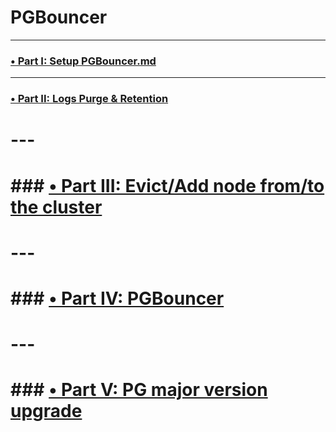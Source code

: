 # PGBouncer

---

### [•  Part I: Setup PGBouncer.md ](./Setup%20PGBouncer.md)

--- 

### [•  Part II: Logs Purge & Retention ](./Part%20II%20Logs%20Purge%20%26%20Retention.md)

# ---

# ### [•  Part III: Evict/Add node from/to the cluster ](./Part%20III%20cluster%20Evict%2DAdd%20node.md)

# ---

# ### [•  Part IV: PGBouncer](../PGBouncer/Part%20IV%20PGBouncer.md)

# ---

# ### [•  Part V: PG major version upgrade](../PostgreSQL%20Upgrade/Part%20V%20pg%20major%20version%20upgrade.md)
